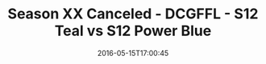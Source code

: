 ---
title: Season XX Canceled - DCGFFL - S12 Teal vs S12 Power Blue
teams-score:
- team: _teams/s12-teal.md
  score: 28
- team: _teams/s12-power-blue.md
  score: 18
mvp: ''
game-ball: ''
sportsperson: ''
season: 12
week: 0
date: '2016-05-15T17:00:45'
pageid: season-12-playoffs-may-15-2016-4185-vs-4189
---